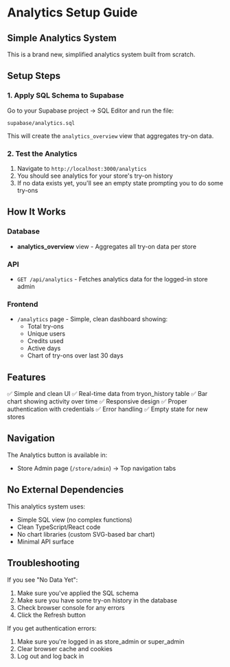 # Analytics Setup Guide

## Simple Analytics System

This is a brand new, simplified analytics system built from scratch.

## Setup Steps

### 1. Apply SQL Schema to Supabase

Go to your Supabase project → SQL Editor and run the file:
```
supabase/analytics.sql
```

This will create the `analytics_overview` view that aggregates try-on data.

### 2. Test the Analytics

1. Navigate to `http://localhost:3000/analytics`
2. You should see analytics for your store's try-on history
3. If no data exists yet, you'll see an empty state prompting you to do some try-ons

## How It Works

### Database
- **analytics_overview** view - Aggregates all try-on data per store

### API
- `GET /api/analytics` - Fetches analytics data for the logged-in store admin

### Frontend
- `/analytics` page - Simple, clean dashboard showing:
  - Total try-ons
  - Unique users
  - Credits used
  - Active days
  - Chart of try-ons over last 30 days

## Features

✅ Simple and clean UI
✅ Real-time data from tryon_history table
✅ Bar chart showing activity over time
✅ Responsive design
✅ Proper authentication with credentials
✅ Error handling
✅ Empty state for new stores

## Navigation

The Analytics button is available in:
- Store Admin page (`/store/admin`) → Top navigation tabs

## No External Dependencies

This analytics system uses:
- Simple SQL view (no complex functions)
- Clean TypeScript/React code
- No chart libraries (custom SVG-based bar chart)
- Minimal API surface

## Troubleshooting

If you see "No Data Yet":
1. Make sure you've applied the SQL schema
2. Make sure you have some try-on history in the database
3. Check browser console for any errors
4. Click the Refresh button

If you get authentication errors:
1. Make sure you're logged in as store_admin or super_admin
2. Clear browser cache and cookies
3. Log out and log back in
